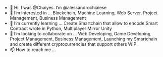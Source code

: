 - 👋 Hi, I was @Chaiyes. I’m @alessandrochiaiese 
- 👀 I’m interested in ... Blockchain, Machine Learning, Web Server, Project Management, Business Management
- 🌱 I’m currently learning ... Create Smartchain that allow to encode Smart Contract wrote in Python, Multiplayer Mirror Unity
- 💞️ I’m looking to collaborate on ... Web Developing, Game Developing, Project Management, Business Management, Launching my Smartchain and create different        cryptocurrencies that support others WIP
- 📫 How to reach me ... 

<!---
Chaiyes/Chaiyes is a ✨ special ✨ repository because its `README.md` (this file) appears on your GitHub profile.
You can click the Preview link to take a look at your changes.
--->
